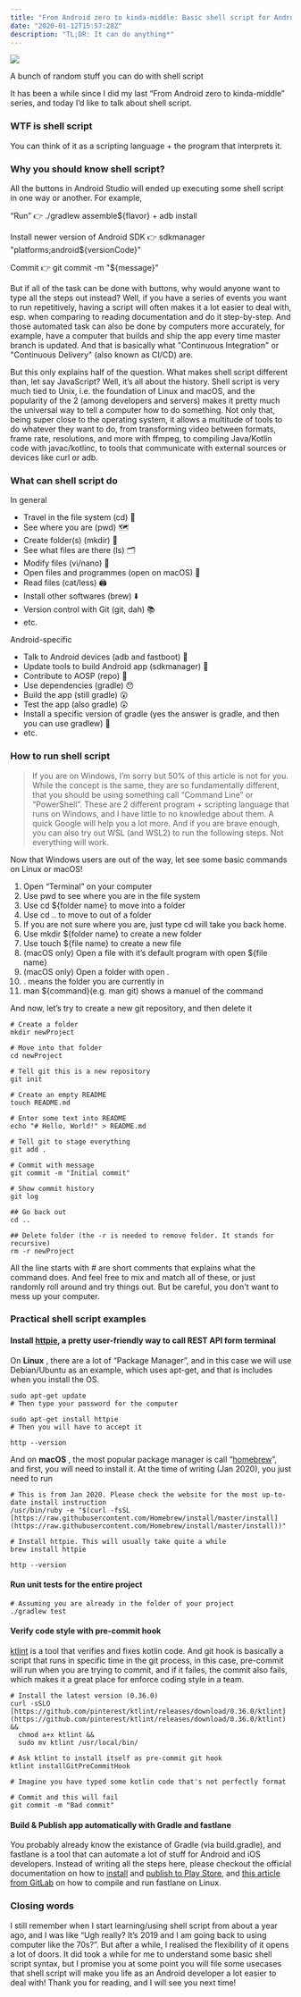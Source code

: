 ```yaml
---
title: "From Android zero to kinda-middle: Basic shell script for Android dev"
date: "2020-01-12T15:57:28Z"
description: "TL;DR: It can do anything*"
---
```


![](./script-example.png)<figcaption>A bunch of random stuff you can do with shell script</figcaption>

It has been a while since I did my last “From Android zero to kinda-middle” series, and today I’d like to talk about shell script.

### WTF is shell script

You can think of it as a scripting language + the program that interprets it.

### Why you should know shell script?

All the buttons in Android Studio will ended up executing some shell script in one way or another. For example,

“Run” 👉 ./gradlew assemble\${flavor} + adb install

Install newer version of Android SDK 👉 sdkmanager "platforms;android\${versionCode}"

Commit 👉 git commit -m "\${message}"

But if all of the task can be done with buttons, why would anyone want to type all the steps out instead? Well, if you have a series of events you want to run repetitively, having a script will often makes it a lot easier to deal with, esp. when comparing to reading documentation and do it step-by-step. And those automated task can also be done by computers more accurately, for example, have a computer that builds and ship the app every time master branch is updated. And that is basically what "Continuous Integration" or "Continuous Delivery" (also known as CI/CD) are.

But this only explains half of the question. What makes shell script different than, let say JavaScript? Well, it’s all about the history. Shell script is very much tied to Unix, i.e. the foundation of Linux and macOS, and the popularity of the 2 (among developers and servers) makes it pretty much the universal way to tell a computer how to do something. Not only that, being super close to the operating system, it allows a multitude of tools to do whatever they want to do, from transforming video between formats, frame rate, resolutions, and more with ffmpeg, to compiling Java/Kotlin code with javac/kotlinc, to tools that communicate with external sources or devices like curl or adb.

### What can shell script do

In general

- Travel in the file system (cd) 🚙
- See where you are (pwd) 🗺
- Create folder(s) (mkdir) 📁
- See what files are there (ls) 🗂
- Modify files (vi/nano) 📝
- Open files and programmes (open on macOS) 👀
- Read files (cat/less) 🖨
- Install other softwares (brew) ⬇️
- Version control with Git (git, dah) 📚
- etc.

Android-specific

- Talk to Android devices (adb and fastboot) 📱
- Update tools to build Android app (sdkmanager) 📲
- Contribute to AOSP (repo) 💪
- Use dependencies (gradle) 😯
- Build the app (still gradle) 😮
- Test the app (also gradle) 😲
- Install a specific version of gradle (yes the answer is gradle, and then you can use gradlew) 🤯
- etc.

### How to run shell script

> If you are on Windows, I’m sorry but 50% of this article is not for you. While the concept is the same, they are so fundamentally different, that you should be using something call “Command Line” or “PowerShell”. These are 2 different program + scripting language that runs on Windows, and I have little to no knowledge about them. A quick Google will help you a lot more. And if you are brave enough, you can also try out WSL (and WSL2) to run the following steps. Not everything will work.

Now that Windows users are out of the way, let see some basic commands on Linux or macOS!

1. Open “Terminal” on your computer
2. Use pwd to see where you are in the file system
3. Use cd \${folder name} to move into a folder
4. Use cd .. to move to out of a folder
5. If you are not sure where you are, just type cd will take you back home.
6. Use mkdir \${folder name} to create a new folder
7. Use touch \${file name} to create a new file
8. (macOS only) Open a file with it’s default program with open \${file name}
9. (macOS only) Open a folder with open .
10. . means the folder you are currently in
11. man \${command}(e.g. man git) shows a manuel of the command

And now, let’s try to create a new git repository, and then delete it

```
# Create a folder
mkdir newProject
​
# Move into that folder
cd newProject
​
# Tell git this is a new repository
git init
​
# Create an empty README
touch README.md
​
# Enter some text into README
echo "# Hello, World!" > README.md
​
# Tell git to stage everything
git add .
​
# Commit with message
git commit -m "Initial commit"
​
# Show commit history
git log
​
## Go back out
cd ..
​
## Delete folder (the -r is needed to remove folder. It stands for recursive)
rm -r newProject
```

All the line starts with # are short comments that explains what the command does. And feel free to mix and match all of these, or just randomly roll around and try things out. But be careful, you don't want to mess up your computer.

### Practical shell script examples

#### Install [httpie](https://httpie.org/), a pretty user-friendly way to call REST API form terminal

On **Linux** , there are a lot of “Package Manager”, and in this case we will use Debian/Ubuntu as an example, which uses apt-get, and that is includes when you install the OS.

```
sudo apt-get update
# Then type your password for the computer

sudo apt-get install httpie
# Then you will have to accept it

http --version
```

And on **macOS** , the most popular package manager is call “[homebrew](https://brew.sh/)”, and first, you will need to install it. At the time of writing (Jan 2020), you just need to run

```
# This is from Jan 2020. Please check the website for the most up-to-date install instruction
/usr/bin/ruby -e "$(curl -fsSL [https://raw.githubusercontent.com/Homebrew/install/master/install](https://raw.githubusercontent.com/Homebrew/install/master/install))"

# Install httpie. This will usually take quite a while
brew install httpie

http --version
```

#### Run unit tests for the entire project

```
# Assuming you are already in the folder of your project
./gradlew test
```

#### Verify code style with pre-commit hook

[ktlint](https://github.com/pinterest/ktlint) is a tool that verifies and fixes kotlin code. And git hook is basically a script that runs in specific time in the git process, in this case, pre-commit will run when you are trying to commit, and if it failes, the commit also fails, which makes it a great place for enforce coding style in a team.

```
# Install the latest version (0.36.0)
curl -sSLO [https://github.com/pinterest/ktlint/releases/download/0.36.0/ktlint](https://github.com/pinterest/ktlint/releases/download/0.36.0/ktlint) &&
  chmod a+x ktlint &&
  sudo mv ktlint /usr/local/bin/

# Ask ktlint to install itself as pre-commit git hook
ktlint installGitPreCommitHook

# Imagine you have typed some kotlin code that's not perfectly format

# Commit and this will fail
git commit -m "Bad commit"
```

#### Build & Publish app automatically with Gradle and fastlane

You probably already know the existance of Gradle (via build.gradle), and fastlane is a tool that can automate a lot of stuff for Android and iOS developers. Instead of writing all the steps here, please checkout the official documentation on how to [install](https://docs.fastlane.tools/getting-started/android/setup/) and [publish to Play Store](https://docs.fastlane.tools/getting-started/android/release-deployment/), and [this article from GitLab](https://about.gitlab.com/blog/2019/01/28/android-publishing-with-gitlab-and-fastlane/) on how to compile and run fastlane on Linux.

### Closing words

I still remember when I start learning/using shell script from about a year ago, and I was like “Ugh really? It’s 2019 and I am going back to using computer like the 70s?”. But after a while, I realised the flexibility of it opens a lot of doors. It did took a while for me to understand some basic shell script syntax, but I promise you at some point you will file some usecases that shell script will make you life as an Android developer a lot easier to deal with! Thank you for reading, and I will see you next time!

